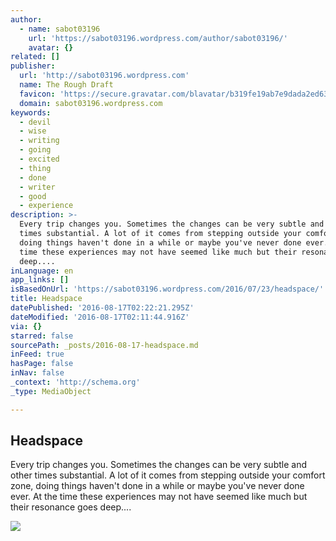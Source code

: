 ```yaml
---
author:
  - name: sabot03196
    url: 'https://sabot03196.wordpress.com/author/sabot03196/'
    avatar: {}
related: []
publisher:
  url: 'http://sabot03196.wordpress.com'
  name: The Rough Draft
  favicon: 'https://secure.gravatar.com/blavatar/b319fe19ab7e9dada2ed6314765cf932?s=16'
  domain: sabot03196.wordpress.com
keywords:
  - devil
  - wise
  - writing
  - going
  - excited
  - thing
  - done
  - writer
  - good
  - experience
description: >-
  Every trip changes you. Sometimes the changes can be very subtle and other
  times substantial. A lot of it comes from stepping outside your comfort zone,
  doing things haven't done in a while or maybe you've never done ever. At the
  time these experiences may not have seemed like much but their resonance goes
  deep....
inLanguage: en
app_links: []
isBasedOnUrl: 'https://sabot03196.wordpress.com/2016/07/23/headspace/'
title: Headspace
datePublished: '2016-08-17T02:22:21.295Z'
dateModified: '2016-08-17T02:11:44.916Z'
via: {}
starred: false
sourcePath: _posts/2016-08-17-headspace.md
inFeed: true
hasPage: false
inNav: false
_context: 'http://schema.org'
_type: MediaObject

---
```

<article style=""><h1>Headspace</h1><p>Every trip changes you. Sometimes the changes can be very subtle and other times substantial. A lot of it comes from stepping outside your comfort zone, doing things haven't done in a while or maybe you've never done ever. At the time these experiences may not have seemed like much but their resonance goes deep....</p><img src="https://sabot03196.files.wordpress.com/2016/06/img_1508-xl.jpg?w=1280" /></article>